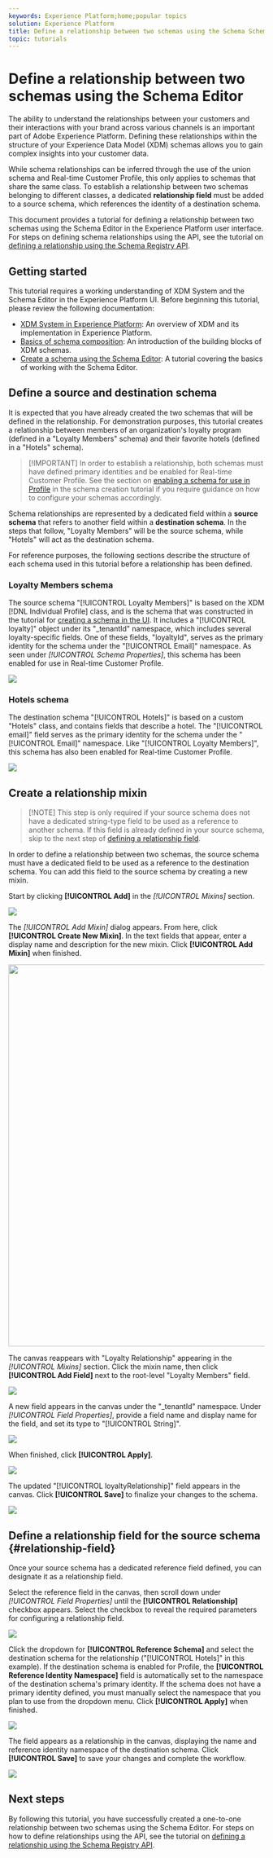 ```yaml
---
keywords: Experience Platform;home;popular topics
solution: Experience Platform
title: Define a relationship between two schemas using the Schema Schema Editor
topic: tutorials
---
```


# Define a relationship between two schemas using the Schema Editor

The ability to understand the relationships between your customers and their interactions with your brand across various channels is an important part of Adobe Experience Platform. Defining these relationships within the structure of your Experience Data Model (XDM) schemas allows you to gain complex insights into your customer data.

While schema relationships can be inferred through the use of the union schema and Real-time Customer Profile, this only applies to schemas that share the same class. To establish a relationship between two schemas belonging to different classes, a dedicated **relationship field** must be added to a source schema, which references the identity of a destination schema.

This document provides a tutorial for defining a relationship between two schemas using the Schema Editor in the Experience Platform user interface. For steps on defining schema relationships using the API, see the tutorial on [defining a relationship using the Schema Registry API](relationship-api.md).

## Getting started

This tutorial requires a working understanding of XDM System and the Schema Editor in the Experience Platform UI. Before beginning this tutorial, please review the following documentation:

* [XDM System in Experience Platform](../home.md): An overview of XDM and its implementation in Experience Platform.
* [Basics of schema composition](../schema/composition.md): An introduction of the building blocks of XDM schemas.
* [Create a schema using the Schema Editor](create-schema-ui.md): A tutorial covering the basics of working with the Schema Editor.

## Define a source and destination schema

It is expected that you have already created the two schemas that will be defined in the relationship. For demonstration purposes, this tutorial creates a relationship between members of an organization's loyalty program (defined in a "Loyalty Members" schema) and their favorite hotels (defined in a "Hotels" schema).

>[!IMPORTANT] In order to establish a relationship, both schemas must have defined primary identities and be enabled for Real-time Customer Profile. See the section on [enabling a schema for use in Profile](./create-schema-ui.md#profile) in the schema creation tutorial if you require guidance on how to configure your schemas accordingly.

Schema relationships are represented by a dedicated field within a **source schema** that refers to another field within a **destination schema**. In the steps that follow, "Loyalty Members" will be the source schema, while "Hotels" will act as the destination schema.

For reference purposes, the following sections describe the structure of each schema used in this tutorial before a relationship has been defined.

### Loyalty Members schema

The source schema "[!UICONTROL Loyalty Members]" is based on the XDM [!DNL Individual Profile] class, and is the schema that was constructed in the tutorial for [creating a schema in the UI](create-schema-ui.md). It includes a "[!UICONTROL loyalty]" object under its "\_tenantId" namespace, which includes several loyalty-specific fields. One of these fields, "loyaltyId", serves as the primary identity for the schema under the "[!UICONTROL Email]" namespace. As seen under _[!UICONTROL Schema Properties]_, this schema has been enabled for use in Real-time Customer Profile.

![](../images/tutorials/relationship/loyalty-members.png)

### Hotels schema

The destination schema "[!UICONTROL Hotels]" is based on a custom "Hotels" class, and contains fields that describe a hotel. The "[!UICONTROL email]" field serves as the primary identity for the schema under the "[!UICONTROL Email]" namespace. Like "[!UICONTROL Loyalty Members]", this schema has also been enabled for Real-time Customer Profile.

![](../images/tutorials/relationship/hotels.png)

## Create a relationship mixin

>[!NOTE] This step is only required if your source schema does not have a dedicated string-type field to be used as a reference to another schema. If this field is already defined in your source schema, skip to the next step of [defining a relationship field](#relationship-field).

In order to define a relationship between two schemas, the source schema must have a dedicated field to be used as a reference to the destination schema. You can add this field to the source schema by creating a new mixin.

Start by clicking **[!UICONTROL Add]** in the _[!UICONTROL Mixins]_ section.

![](../images/tutorials/relationship/loyalty-add-mixin.png)

The _[!UICONTROL Add Mixin]_ dialog appears. From here, click **[!UICONTROL Create New Mixin]**. In the text fields that appear, enter a display name and description for the new mixin. Click **[!UICONTROL Add Mixin]** when finished.

<img src="../images/tutorials/relationship/loyalty-create-new-mixin.png" width=750><br>

The canvas reappears with "Loyalty Relationship" appearing in the _[!UICONTROL Mixins]_ section. Click the mixin name, then click **[!UICONTROL Add Field]** next to the root-level "Loyalty Members" field.

![](../images/tutorials/relationship/loyalty-add-field.png)

A new field appears in the canvas under the "\_tenantId" namespace. Under _[!UICONTROL Field Properties]_, provide a field name and display name for the field, and set its type to "[!UICONTROL String]".

![](../images/tutorials/relationship/relationship-field-details.png)

When finished, click **[!UICONTROL Apply]**.

![](../images/tutorials/relationship/relationship-field-apply.png)

The updated "[!UICONTROL loyaltyRelationship]" field appears in the canvas. Click **[!UICONTROL Save]** to finalize your changes to the schema.

![](../images/tutorials/relationship/relationship-field-save.png)

## Define a relationship field for the source schema {#relationship-field}

Once your source schema has a dedicated reference field defined, you can designate it as a relationship field.

Select the reference field in the canvas, then scroll down under _[!UICONTROL Field Properties]_ until the **[!UICONTROL Relationship]** checkbox appears. Select the checkbox to reveal the required parameters for configuring a relationship field.

![](../images/tutorials/relationship/relationship-checkbox.png)

Click the dropdown for **[!UICONTROL Reference Schema]** and select the destination schema for the relationship ("[!UICONTROL Hotels]" in this example). If the destination schema is enabled for Profile, the **[!UICONTROL Reference Identity Namespace]** field is automatically set to the namespace of the destination schema's primary identity. If the schema does not have a primary identity defined, you must manually select the namespace that you plan to use from the dropdown menu. Click **[!UICONTROL Apply]** when finished.

![](../images/tutorials/relationship/reference-schema-id-namespace.png)

The field appears as a relationship in the canvas, displaying the name and reference identity namespace of the destination schema. Click **[!UICONTROL Save]** to save your changes and complete the workflow.

![](../images/tutorials/relationship/relationship-save.png)

## Next steps

By following this tutorial, you have successfully created a one-to-one relationship between two schemas using the Schema Editor. For steps on how to define relationships using the API, see the tutorial on [defining a relationship using the Schema Registry API](relationship-api.md).